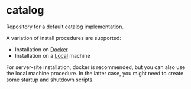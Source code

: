 # catalog
Repository for a default catalog implementation.

A variation of install procedures are supported:

- Installation on [Docker](docker)
- Installation on a [Local](local) machine

For server-site installation, docker is recommended, but you can also use the local machine procedure. In the latter case, you might need to create some startup and shutdown scripts.
